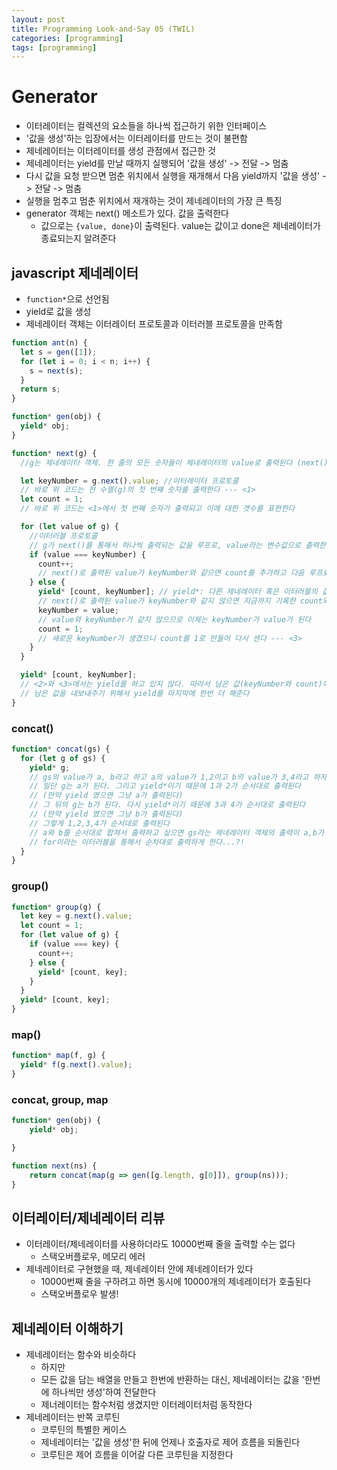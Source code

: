 ```yaml
---
layout: post
title: Programming Look-and-Say 05 (TWIL)
categories: [programming]
tags: [programming]
---
```


# Generator

- 이터레이터는 컬렉션의 요소들을 하나씩 접근하기 위한 인터페이스
- '값을 생성'하는 입장에서는 이터레이터를 만드는 것이 불편함
- 제네레이터는 이터레이터를 생성 관점에서 접근한 것
- 제네레이터는 yield를 만날 때까지 실행되어 '값을 생성' -> 전달 -> 멈춤
- 다시 값을 요청 받으면 멈춘 위치에서 실행을 재개해서 다음 yield까지 '값을 생성' -> 전달 -> 멈춤
- 실행을 멈추고 멈춘 위치에서 재개하는 것이 제네레이터의 가장 큰 특징
- generator 객체는 next() 메소트가 있다. 값을 출력한다
  - 값으로는 `{value, done}`이 출력된다. value는 값이고 done은 제네레이터가 종료되는지 알려준다

## javascript 제네레이터

- `function*`으로 선언됨
- yield로 값을 생성
- 제네레이터 객체는 이터레이터 프로토콜과 이터러블 프로토콜을 만족함

```js
function ant(n) {
  let s = gen([1]);
  for (let i = 0; i < n; i++) {
    s = next(s);
  }
  return s;
}

function* gen(obj) {
  yield* obj;
}

function* next(g) {
  //g는 제네레이터 객체. 한 줄의 모든 숫자들이 제네레이터의 value로 출력된다 (next()로 하나씩...)

  let keyNumber = g.next().value; //이터레이터 프로토콜
  // 바로 위 코드는 전 수열(g)의 첫 번째 숫자를 출력한다 --- <1>
  let count = 1;
  // 바로 위 코드는 <1>에서 첫 번째 숫자가 출력되고 이에 대한 갯수를 표현한다

  for (let value of g) {
    //이터러블 프로토콜
    // g가 next()를 통해서 하나씩 출력되는 값을 루프로, value라는 변수값으로 출력한다
    if (value === keyNumber) {
      count++;
      // next()로 출력된 value가 keyNumber와 같으면 count를 추가하고 다음 루프로 넘어간다 --- <2>
    } else {
      yield* [count, keyNumber]; // yield*: 다른 제네레이터 혹은 이터러블의 값을 모두 yield함
      // next()로 출력된 value가 keyNumber와 같지 않으면 지금까지 기록한 count와 keyNumber를 원소로 갖는 수열을 값으로 출력한다
      keyNumber = value;
      // value와 keyNumber가 같지 않으므로 이제는 keyNumber가 value가 된다
      count = 1;
      // 새로운 keyNumber가 생겼으니 count를 1로 만들어 다시 센다 --- <3>
    }
  }

  yield* [count, keyNumber];
  // <2>와 <3>에서는 yield를 하고 있지 않다. 따라서 남은 값(keyNumber와 count)이 존재한다?!
  // 남은 값을 내보내주기 위해서 yield를 마지막에 한번 더 해준다
}
```

### concat()

```js
function* concat(gs) {
  for (let g of gs) {
    yield* g;
    // gs의 value가 a, b라고 하고 a의 value가 1,2이고 b의 value가 3,4라고 하자
    // 일단 g는 a가 된다. 그리고 yield*이기 때문에 1과 2가 순서대로 출력된다
    // (만약 yield 였으면 그냥 a가 출력된다)
    // 그 뒤의 g는 b가 된다. 다시 yield*이기 때문에 3과 4가 순서대로 출력된다
    // (만약 yield 였으면 그냥 b가 출력된다)
    // 그렇게 1,2,3,4가 순서대로 출력된다
    // a와 b를 순서대로 합쳐서 출력하고 싶으면 gs라는 제네레이터 객체의 출력이 a,b가 되게 설정하고
    // for이라는 이터러블을 통해서 순차대로 출력하게 한다...?!
  }
}
```

### group()

```js
function* group(g) {
  let key = g.next().value;
  let count = 1;
  for (let value of g) {
    if (value === key) {
      count++;
    } else {
      yield* [count, key];
    }
  }
  yield* [count, key];
}
```

### map()

```js
function* map(f, g) {
  yield* f(g.next().value);
}
```

### concat, group, map
```js
function* gen(obj) {
    yield* obj;

}

function next(ns) {
    return concat(map(g => gen([g.length, g[0]]), group(ns)));
}
```

## 이터레이터/제네레이터 리뷰
 - 이터레이터/제네레이터를 사용하더라도 10000번째 줄을 출력할 수는 없다
     - 스택오버플로우, 메모리 에러
 - 제네레이터로 구현했을 때, 제네레이터 안에 제네레이터가 있다
     - 10000번째 줄을 구하려고 하면 동시에 10000개의 제네레이터가 호출된다
     - 스택오버플로우 발생!


## 제네레이터 이해하기
 - 제네레이터는 함수와 비슷하다
     - 하지만
     - 모든 값을 담는 배열을 만들고 한번에 반환하는 대신, 제네레이터는 값을 '한번에 하나씩만 생성'하여 전달한다
     - 제너레이터는 함수처럼 생겼지만 이터레이터처럼 동작한다
 - 제네레이터는 반쪽 코루틴
     - 코루틴의 특별한 케이스
     - 제네레이터는 '값을 생성'한 뒤에 언제나 호출자로 제어 흐름을 되돌린다
     - 코루틴은 제어 흐름을 이어갈 다른 코루틴을 지정한다


